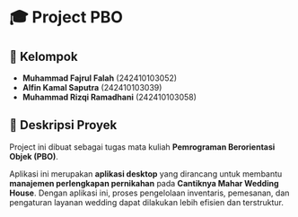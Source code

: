 # 🎓 Project PBO

## 👥 Kelompok
- **Muhammad Fajrul Falah** (242410103052)  
- **Alfin Kamal Saputra** (242410103039)  
- **Muhammad Rizqi Ramadhani** (242410103058)

## 📄 Deskripsi Proyek
Project ini dibuat sebagai tugas mata kuliah **Pemrograman Berorientasi Objek (PBO)**.

Aplikasi ini merupakan **aplikasi desktop** yang dirancang untuk membantu **manajemen perlengkapan pernikahan** pada **Cantiknya Mahar Wedding House**. Dengan aplikasi ini, proses pengelolaan inventaris, pemesanan, dan pengaturan layanan wedding dapat dilakukan lebih efisien dan terstruktur.
